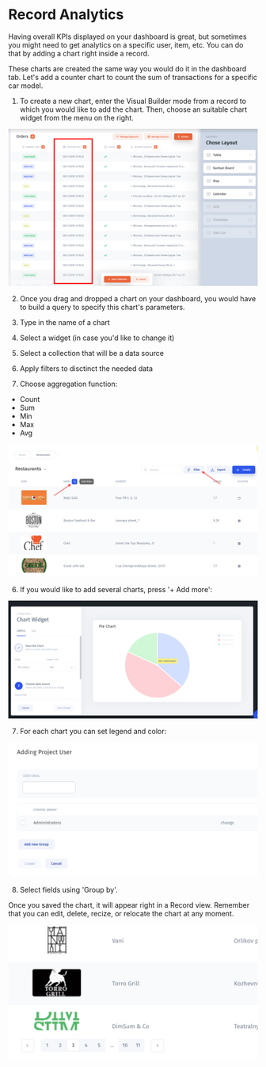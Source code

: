 # Record Analytics

Having overall KPIs displayed on your dashboard is great, but sometimes you might need to get analytics on a specific user, item, etc. You can do that by adding a chart right inside a record.

These charts are created the same way you would do it in the dashboard tab. Let's add a counter chart to count the sum of transactions for a specific car model. 

1. To create a new chart, enter the Visual Builder mode from a record to which you would like to add the chart. Then, choose an suitable chart widget from the menu on the right. 

![](../../.gitbook/assets/image%20%28154%29.png)

2. Once you drag and dropped a chart on your dashboard, you would have to build a query to specify this chart's parameters. 

1. Type in the name of a chart 
2. Select a widget \(in case you'd like to change it\)
3. Select a collection that will be a data source
4. Apply filters to disctinct the needed data
5. Choose aggregation function: 

* Count
* Sum
* Min
* Max
* Avg

![](../../.gitbook/assets/image%20%28279%29.png)

6. If you would like to add several charts, press '+ Add more':

![](../../.gitbook/assets/image%20%2855%29.png)

7. For each chart you can set legend and color:

![](../../.gitbook/assets/image%20%28186%29.png)

8. Select fields using 'Group by'.

Once you saved the chart, it will appear right in a Record view. Remember that you can edit, delete, recize, or relocate the chart at any moment.

![](../../.gitbook/assets/image%20%28149%29.png)

### 



